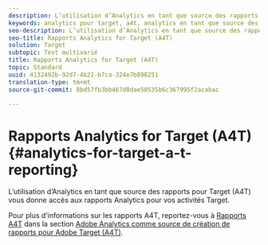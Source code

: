 ```yaml
---
description: L’utilisation d’Analytics en tant que source des rapports pour Target (A4T) vous donne accès aux rapports Analytics pour vos activités Target.
keywords: analytics pour target, a4t, analytics en tant que source des rapports
seo-description: L’utilisation d’Analytics en tant que source des rapports pour Target (A4T) vous donne accès aux rapports Analytics pour vos activités Target.
seo-title: Rapports Analytics for Target (A4T)
solution: Target
subtopic: Test multivarié
title: Rapports Analytics for Target (A4T)
topic: Standard
uuid: 4132492b-92d7-4b21-b7ca-324e7b898251
translation-type: tm+mt
source-git-commit: 8bd57fb3bb467d8dae50535b6c367995f2acabac

---
```



# Rapports Analytics for Target (A4T){#analytics-for-target-a-t-reporting}

L’utilisation d’Analytics en tant que source des rapports pour Target (A4T) vous donne accès aux rapports Analytics pour vos activités Target.

Pour plus d’informations sur les rapports A4T, reportez-vous à [Rapports A4T](../c-integrating-target-with-mac/a4t/reporting.md#concept_716AF8D545AD404EAAEE99A6DB7B9483) dans la section [Adobe Analytics comme source de création de rapports pour Adobe Target (A4T)](../c-integrating-target-with-mac/a4t/a4t.md#concept_7540C8C04259434AB6EE33B09F47A1DE).
